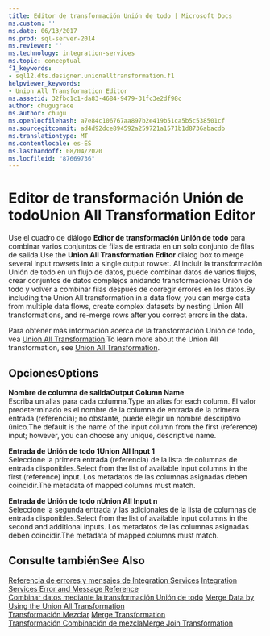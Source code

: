```yaml
---
title: Editor de transformación Unión de todo | Microsoft Docs
ms.custom: ''
ms.date: 06/13/2017
ms.prod: sql-server-2014
ms.reviewer: ''
ms.technology: integration-services
ms.topic: conceptual
f1_keywords:
- sql12.dts.designer.unionalltransformation.f1
helpviewer_keywords:
- Union All Transformation Editor
ms.assetid: 32fbc1c1-da83-4684-9479-31fc3e2df98c
author: chugugrace
ms.author: chugu
ms.openlocfilehash: a7e84c106767aa897b2e419b51ca5b5c538501cf
ms.sourcegitcommit: ad4d92dce894592a259721a1571b1d8736abacdb
ms.translationtype: MT
ms.contentlocale: es-ES
ms.lasthandoff: 08/04/2020
ms.locfileid: "87669736"
---
```

# <a name="union-all-transformation-editor"></a><span data-ttu-id="48320-102">Editor de transformación Unión de todo</span><span class="sxs-lookup"><span data-stu-id="48320-102">Union All Transformation Editor</span></span>
  <span data-ttu-id="48320-103">Use el cuadro de diálogo **Editor de transformación Unión de todo** para combinar varios conjuntos de filas de entrada en un solo conjunto de filas de salida.</span><span class="sxs-lookup"><span data-stu-id="48320-103">Use the **Union All Transformation Editor** dialog box to merge several input rowsets into a single output rowset.</span></span> <span data-ttu-id="48320-104">Al incluir la transformación Unión de todo en un flujo de datos, puede combinar datos de varios flujos, crear conjuntos de datos complejos anidando transformaciones Unión de todo y volver a combinar filas después de corregir errores en los datos.</span><span class="sxs-lookup"><span data-stu-id="48320-104">By including the Union All transformation in a data flow, you can merge data from multiple data flows, create complex datasets by nesting Union All transformations, and re-merge rows after you correct errors in the data.</span></span>  
  
 <span data-ttu-id="48320-105">Para obtener más información acerca de la transformación Unión de todo, vea [Union All Transformation](data-flow/transformations/union-all-transformation.md).</span><span class="sxs-lookup"><span data-stu-id="48320-105">To learn more about the Union All transformation, see [Union All Transformation](data-flow/transformations/union-all-transformation.md).</span></span>  
  
## <a name="options"></a><span data-ttu-id="48320-106">Opciones</span><span class="sxs-lookup"><span data-stu-id="48320-106">Options</span></span>  
 <span data-ttu-id="48320-107">**Nombre de columna de salida**</span><span class="sxs-lookup"><span data-stu-id="48320-107">**Output Column Name**</span></span>  
 <span data-ttu-id="48320-108">Escriba un alias para cada columna.</span><span class="sxs-lookup"><span data-stu-id="48320-108">Type an alias for each column.</span></span> <span data-ttu-id="48320-109">El valor predeterminado es el nombre de la columna de entrada de la primera entrada (referencia); no obstante, puede elegir un nombre descriptivo único.</span><span class="sxs-lookup"><span data-stu-id="48320-109">The default is the name of the input column from the first (reference) input; however, you can choose any unique, descriptive name.</span></span>  
  
 <span data-ttu-id="48320-110">**Entrada de Unión de todo 1**</span><span class="sxs-lookup"><span data-stu-id="48320-110">**Union All Input 1**</span></span>  
 <span data-ttu-id="48320-111">Seleccione la primera entrada (referencia) de la lista de columnas de entrada disponibles.</span><span class="sxs-lookup"><span data-stu-id="48320-111">Select from the list of available input columns in the first (reference) input.</span></span> <span data-ttu-id="48320-112">Los metadatos de las columnas asignadas deben coincidir.</span><span class="sxs-lookup"><span data-stu-id="48320-112">The metadata of mapped columns must match.</span></span>  
  
 <span data-ttu-id="48320-113">**Entrada de Unión de todo n**</span><span class="sxs-lookup"><span data-stu-id="48320-113">**Union All Input n**</span></span>  
 <span data-ttu-id="48320-114">Seleccione la segunda entrada y las adicionales de la lista de columnas de entrada disponibles.</span><span class="sxs-lookup"><span data-stu-id="48320-114">Select from the list of available input columns in the second and additional inputs.</span></span> <span data-ttu-id="48320-115">Los metadatos de las columnas asignadas deben coincidir.</span><span class="sxs-lookup"><span data-stu-id="48320-115">The metadata of mapped columns must match.</span></span>  
  
## <a name="see-also"></a><span data-ttu-id="48320-116">Consulte también</span><span class="sxs-lookup"><span data-stu-id="48320-116">See Also</span></span>  
 <span data-ttu-id="48320-117">[Referencia de errores y mensajes de Integration Services](../../2014/integration-services/integration-services-error-and-message-reference.md) </span><span class="sxs-lookup"><span data-stu-id="48320-117">[Integration Services Error and Message Reference](../../2014/integration-services/integration-services-error-and-message-reference.md) </span></span>  
 <span data-ttu-id="48320-118">[Combinar datos mediante la transformación Unión de todo](data-flow/transformations/merge-data-by-using-the-union-all-transformation.md) </span><span class="sxs-lookup"><span data-stu-id="48320-118">[Merge Data by Using the Union All Transformation](data-flow/transformations/merge-data-by-using-the-union-all-transformation.md) </span></span>  
 <span data-ttu-id="48320-119">[Transformación Mezclar](data-flow/transformations/merge-transformation.md) </span><span class="sxs-lookup"><span data-stu-id="48320-119">[Merge Transformation](data-flow/transformations/merge-transformation.md) </span></span>  
 [<span data-ttu-id="48320-120">Transformación Combinación de mezcla</span><span class="sxs-lookup"><span data-stu-id="48320-120">Merge Join Transformation</span></span>](data-flow/transformations/merge-join-transformation.md)  
  
  
